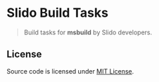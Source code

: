 # Slido Build Tasks

> Build tasks for **msbuild** by Slido developers.


## License

Source code is licensed under [MIT License](LICENSE.txt).
